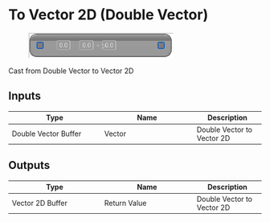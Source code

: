 # To Vector 2D (Double Vector)

<div align="left" data-full-width="false">

<figure><img src="To_Vector_2D_(Double_Vector).png" alt=""><figcaption></figcaption></figure>

</div>

Cast from Double Vector to Vector 2D

## Inputs

<table>
<thead><tr><th width="170">Type</th><th width="170">Name</th><th>Description</th></tr></thead>
<tbody>
<tr><td>Double Vector Buffer</td><td>Vector</td><td>Double Vector to Vector 2D</td></tr>
</tbody>
</table>

## Outputs

<table>
<thead><tr><th width="170">Type</th><th width="170">Name</th><th>Description</th></tr></thead>
<tbody>
<tr><td>Vector 2D Buffer</td><td>Return Value</td><td>Double Vector to Vector 2D</td></tr>
</tbody>
</table>
